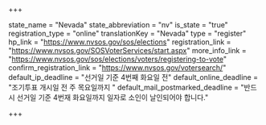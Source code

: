 +++

state_name = "Nevada"
state_abbreviation = "nv"
is_state = "true"
registration_type = "online"
translationKey = "Nevada"
type = "register"
hp_link = "https://www.nvsos.gov/sos/elections"
registration_link = "https://www.nvsos.gov/SOSVoterServices/start.aspx"
more_info_link = "https://www.nvsos.gov/sos/elections/voters/registering-to-vote"
confirm_registration_link = "https://www.nvsos.gov/votersearch/"
default_ip_deadline = "선거일 기준 4번째 화요일 전"
default_online_deadline = "조기투표 개시일 전 주 목요일까지 "
default_mail_postmarked_deadline = "반드시 선거일 기준 4번재 화요일까지 일자로 소인이 날인되어야 합니다."

+++